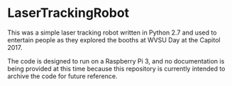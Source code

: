 # LaserTrackingRobot
This was a simple laser tracking robot written in Python 2.7 and used to entertain people as they explored the booths at WVSU Day at the Capitol 2017.

The code is designed to run on a Raspberry Pi 3, and no documentation is being provided at this time because this repository is currently intended to archive the code for future reference.
